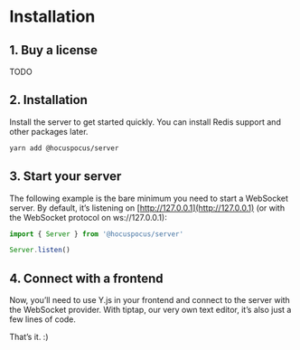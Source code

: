 # Installation

## 1. Buy a license
TODO

## 2. Installation
Install the server to get started quickly. You can install Redis support and other packages later.

```bash
yarn add @hocuspocus/server
```

## 3. Start your server
The following example is the bare minimum you need to start a WebSocket server. By default, it’s listening on [http://127.0.0.1](http://127.0.0.1) (or with the WebSocket protocol on ws://127.0.0.1):

```js
import { Server } from '@hocuspocus/server'

Server.listen()
```

## 4. Connect with a frontend
Now, you’ll need to use Y.js in your frontend and connect to the server with the WebSocket provider. With tiptap, our very own text editor, it’s also just a few lines of code.

That’s it. :)
